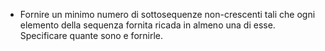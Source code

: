 - Fornire un minimo numero di sottosequenze non-crescenti tali che ogni elemento della sequenza fornita ricada in almeno una di esse.\
Specificare quante sono e fornirle.